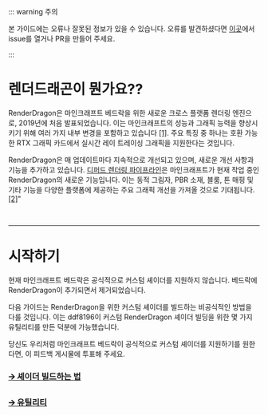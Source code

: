 ::: warning 주의

본 가이드에는 오류나 잘못된 정보가 있을 수 있습니다.
오류를 발견하셨다면 [이곳](https://github.com/devendrn/renderdragon-shaders)에서  issue를 열거나 PR을 만들어 주세요.

:::

# 렌더드래곤이 뭔가요??

RenderDragon은 마인크래프트 베드락을 위한 새로운 크로스 플랫폼 렌더링 엔진으로, 2019년에 처음 발표되었습니다.
이는 마인크래프트의 성능과 그래픽 능력을 향상시키기 위해 여러 가지 내부 변경을 포함하고 있습니다 [[1]](https://www.minecraft.net/en-us/article/render-dragon-and-nvidia-ray-tracing). 주요 특징 중 하나는 호환 가능한 RTX 그래픽 카드에서 실시간 레이 트레이싱 그래픽을 지원한다는 것입니다.

RenderDragon은 매 업데이트마다 지속적으로 개선되고 있으며, 새로운 개선 사항과 기능을 추가하고 있습니다.
[디퍼드 렌더링 파이프라인](deferred)은 마인크래프트가 현재 작업 중인 RenderDragon의 새로운 기능입니다.
이는 동적 그림자, PBR 소재, 블룸, 톤 매핑 및 기타 기능을 다양한 플랫폼에 제공하는 주요 그래픽 개선을 가져올 것으로 기대됩니다. [[2]](https://www.minecraft.net/en-us/creator/article/new-render-dragon-features-creators)"


<br>

_ _ _

# 시작하기

현재 마인크래프트 베드락은 공식적으로 커스텀 셰이더를 지원하지 않습니다.
베드락에 RenderDragon이 추가되면서 제거되었습니다.

다음 가이드는 RenderDragon을 위한 커스텀 셰이더를 빌드하는 비공식적인 방법을 다룰 것입니다. 이는 ddf8196이 커스텀 RenderDragon 셰이더 빌딩을 위한 몇 가지 유틸리티를 만든 덕분에 가능했습니다.

당신도 우리처럼 마인크래프트 베드락이 공식적으로 커스텀 셰이더를 지원하기를 원한다면, 이 피드백 게시물에 투표해 주세요.

### [🡪 셰이더 빌드하는 법](build)
### [🡪 유틸리티](utilities)
